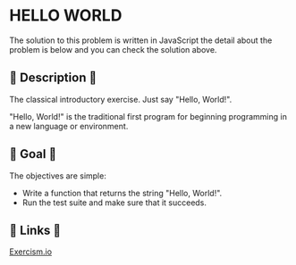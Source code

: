 # HELLO WORLD

The solution to this problem is written in JavaScript the detail about the problem is below and you can check the solution above.

## 💬 Description 💬

The classical introductory exercise. Just say "Hello, World!".

"Hello, World!" is the traditional first program for beginning programming in a new language or environment.

## 🏁 Goal 🏁

The objectives are simple:

-   Write a function that returns the string "Hello, World!".
-   Run the test suite and make sure that it succeeds.

## 🔗 Links 🔗

[Exercism.io](https://exercism.io/)
